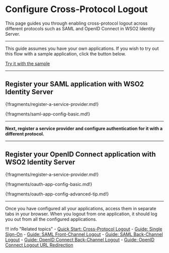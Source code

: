 # Configure Cross-Protocol Logout

This page guides you through enabling cross-protocol logout across different protocols such as SAML and OpenID Connect in WSO2 Identity Server. 

-----

This guide assumes you have your own applications. If you wish to try out this flow with a sample application, click the button below. 

<a class="samplebtn_a" href="../../../quick-starts/cross-protocol-logout-sample" rel="nofollow noopener">Try it with the sample</a>

----

## Register your SAML application with WSO2 Identity Server
{!fragments/register-a-service-provider.md!}

{!fragments/saml-app-config-basic.md!}

----

**Next, register a service provider and configure authentication for it with a different protocol.**

----

## Register your OpenID Connect application with WSO2 Identity Server

{!fragments/register-a-service-provider.md!}

{!fragments/oauth-app-config-basic.md!}

{!fragments/oauth-app-config-advanced-tip.md!}

----

Once you have configured all your applications, access them in separate tabs in your browser. When you logout from one application, it should log you out from all the configured applications. 

!!! info "Related topics"
    - [Quick Start: Cross-Protocol Logout](../../../quick-starts/cross-protocol-logout-sample)
    - [Guide: Single Sign-On](../enable-single-sign-on)
    - [Guide: SAML Front-Channel Logout](../saml-front-channel-logout)
    - [Guide: SAML Back-Channel Logout](../saml-back-channel-logout)
    - [Guide: OpenID Connect Back-Channel Logout](../oidc-backchannel-logout)
    - [Guide: OpenID Connect Logout URL Redirection](../oidc-logout-url-redirection)
    <!--- - [Concept: Cross-Protocol Logout](TODO:insert-link-to-concept)-->